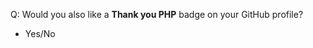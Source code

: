 <!--
This is a pull request short introduction. Thank you for adding yourself to this
thank you list and welcome here.

If you would like to get also a "Thank you PHP" badge on your GitHub profile,
answer "YES" to a question below.

You will receive an invitation to this GitHub organization.
-->

Q: Would you also like a **Thank you PHP** badge on your GitHub profile?

* Yes/No
